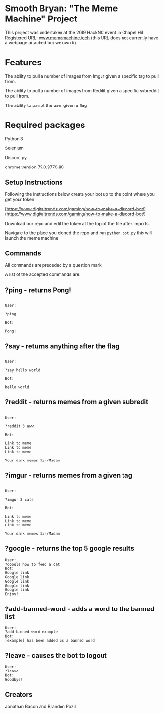 
# Smooth Bryan: "The Meme Machine" Project

This project was undertaken at the 2019 HackNC event in Chapel Hill
Registered URL: www.mememachine.tech (this URL does not currently have a webpage attached but we own it)

  

# Features

The ability to pull a number of images from Imgur given a specific tag to pull from.

The ability to pull a number of images from Reddit given a specific subreddit to pull from.

The ability to parrot the user given a flag

  

# Required packages

Python 3

Selenium

Discord.py

chrome version 75.0.3770.80

  

## Setup Instructions

Following the instructions below create your bot up to the point where you get your token

[https://www.digitaltrends.com/gaming/how-to-make-a-discord-bot/](https://www.digitaltrends.com/gaming/how-to-make-a-discord-bot/)

  

Download our repo and edit the token at the top of the file after imports.

Navigate to the place you cloned the repo and run ``python bot.py`` this will launch the meme machine

  

## Commands

All commands are preceded by a question mark

A list of the accepted commands are:

## ?ping - returns Pong!

```

User:

?ping

Bot:

Pong!

```

## ?say - returns anything after the flag

```

User:

?say hello world

Bot:

hello world

```

## ?reddit - returns memes from a given subredit

```

User:

?reddit 3 aww

Bot:

Link to meme
Link to meme
Link to meme

Your dank memes Sir/Madam

```

## ?imgur - returns memes from a given tag

```

User:

?imgur 3 cats

Bot:

Link to meme
Link to meme
Link to meme

Your dank memes Sir/Madam

```
## ?google - returns the top 5 google results 
```
User:
?google how to feed a cat
Bot:
Google link
Google link
Google link
Google link
Google link
Enjoy!
```
## ?add-banned-word - adds a word to the banned list
```
User:
?add-banned-word example
Bot:
[example] has been added as a banned word
```


## ?leave - causes the bot to logout

```
User:
?leave
Bot:
Goodbye!
```

  

## Creators

Jonathan Bacon and Brandon Pozil